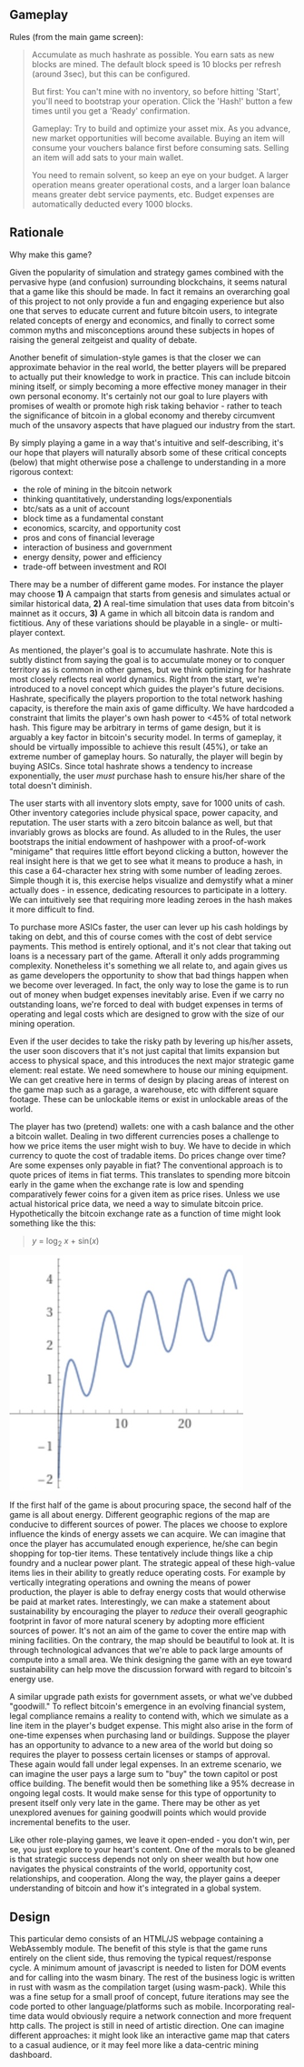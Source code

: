 ## Gameplay

Rules (from the main game screen):  
> Accumulate as much hashrate as possible. You earn sats as new blocks are mined. The default block speed is 10 blocks per refresh (around 3sec), but this can be configured.
>      
> But first: You can't mine with no inventory, so before hitting 'Start', you'll need to bootstrap your operation. Click the 'Hash!' button a few times until you get a 'Ready' confirmation.
>
>Gameplay: Try to build and optimize your asset mix. As you advance, new market opportunities will become available. Buying an item will consume your vouchers balance first before consuming sats. Selling an item will add sats to your main wallet.
>
>You need to remain solvent, so keep an eye on your budget. A larger operation means greater operational costs, and a larger loan balance means greater debt service payments, etc. Budget expenses are automatically deducted every 1000 blocks.

## Rationale
Why make this game?

Given the popularity of simulation and strategy games combined with the pervasive hype (and confusion) surrounding blockchains, it seems natural that a game like this should be made. In fact it remains an overarching goal of this project to not only provide a fun and engaging experience but also one that serves to educate current and future bitcoin users, to integrate related concepts of energy and economics, and finally to correct some common myths and misconceptions around these subjects in hopes of raising the general zeitgeist and quality of debate. 

Another benefit of simulation-style games is that the closer we can approximate behavior in the real world, the better players will be prepared to actually put their knowledge to work in practice. This can include bitcoin mining itself, or simply becoming a more effective money manager in their own personal economy. It's certainly not our goal to lure players with promises of wealth or promote high risk taking behavior - rather to teach the significance of bitcoin in a global economy and thereby circumvent much of the unsavory aspects that have plagued our industry from the start.

By simply playing a game in a way that's intuitive and self-describing, it's our hope that players will naturally absorb some of these critical concepts (below) that might otherwise pose a challenge to understanding in a more rigorous context: 

- the role of mining in the bitcoin network
- thinking quantitatively, understanding logs/exponentials
- btc/sats as a unit of account
- block time as a fundamental constant
- economics, scarcity, and opportunity cost
- pros and cons of financial leverage
- interaction of business and government
- energy density, power and efficiency
- trade-off between investment and ROI

There may be a number of different game modes. For instance the player may choose **1)** A campaign that starts from genesis and simulates actual or similar historical data, **2)** A real-time simulation that uses data from bitcoin's mainnet as it occurs, **3)** A game in which all bitcoin data is random and fictitious. Any of these variations should be playable in a single- or multi-player context.

As mentioned, the player's goal is to accumulate hashrate. Note this is subtly distinct from saying the goal is to accumulate money or to conquer territory as is common in other games, but we think optimizing for hashrate most closely reflects real world dynamics. Right from the start, we're introduced to a novel concept which guides the player's future decisions. Hashrate, specifically the players proportion to the total network hashing capacity, is therefore the main axis of game difficulty. We have hardcoded a constraint that limits the player's own hash power to <45% of total network hash. This figure may be arbitrary in terms of game design, but it is arguably a key factor in bitcoin's security model. In terms of gameplay, it should be virtually impossible to achieve this result (45%), or take an extreme number of gameplay hours. So naturally, the player will begin by buying ASICs. Since total hashrate shows a tendency to increase exponentially, the user *must* purchase hash to ensure his/her share of the total doesn't diminish. 

The user starts with all inventory slots empty, save for 1000 units of cash. Other inventory categories include physical space, power capacity, and reputation. The user starts with a zero bitcoin balance as well, but that invariably grows as blocks are found. As alluded to in the Rules, the user bootstraps the initial endowment of hashpower with a proof-of-work "minigame" that requires little effort beyond clicking a button, however the real insight here is that we get to see what it means to produce a hash, in this case a 64-character hex string with some number of leading zeroes. Simple though it is, this exercise helps visualize and demystify what a miner actually does - in essence, dedicating resources to participate in a lottery. We can intuitively see that requiring more leading zeroes in the hash makes it more difficult to find.

To purchase more ASICs faster, the user can lever up his cash holdings by taking on debt, and this of course comes with the cost of debt service payments. This method is entirely optional, and it's not clear that taking out loans is a necessary part of the game. Afterall it only adds programming complexity. Nonetheless it's something we all relate to, and again gives us as game developers the opportunity to show that bad things happen when we become over leveraged. In fact, the only way to lose the game is to run out of money when budget expenses inevitably arise. Even if we carry no outstanding loans, we're forced to deal with budget expenses in terms of operating and legal costs which are designed to grow with the size of our mining operation.

Even if the user decides to take the risky path by levering up his/her assets, the user soon discovers that it's not just capital that limits expansion but access to physical space, and this introduces the next major strategic game element: real estate. We need somewhere to house our mining equipment. We can get creative here in terms of design by placing areas of interest on the game map such as a garage, a warehouse, etc with different square footage. These can be unlockable items or exist in unlockable areas of the world.

The player has two (pretend) wallets: one with a cash balance and the other a bitcoin wallet. Dealing in two different currencies poses a challenge to how we price items the user might wish to buy. We have to decide in which currency to quote the cost of tradable items. Do prices change over time? Are some expenses only payable in fiat? The conventional approach is to quote prices of items in fiat terms. This translates to spending more bitcoin early in the game when the exchange rate is low and spending comparatively fewer coins for a given item as price rises. Unless we use actual historical price data, we need a way to simulate bitcoin price. Hypothetically the bitcoin exchange rate as a function of time might look something like the this: 

>*y* = log<sub>2</sub> *x* + sin(*x*)

![](./price-curve.jpg?raw=true)

If the first half of the game is about procuring space, the second half of the game is all about energy. Different geographic regions of the map are conducive to different sources of power. The places we choose to explore influence the kinds of energy assets we can acquire. We can imagine that once the player has accumulated enough experience, he/she can begin shopping for top-tier items. These tentatively include things like a chip foundry and a nuclear power plant. The strategic appeal of these high-value items lies in their ability to greatly reduce operating costs. For example by vertically integrating operations and owning the means of power production, the player is able to defray energy costs that would otherwise be paid at market rates. Interestingly, we can make a statement about sustainability by encouraging the player to *reduce* their overall geographic footprint in favor of more natural scenery by adopting more efficient sources of power. It's not an aim of the game to cover the entire map with mining facilities. On the contrary, the map should be beautiful to look at. It is through technological advances that we're able to pack large amounts of compute into a small area. We think designing the game with an eye toward sustainability can help move the discussion forward with regard to bitcoin's energy use.

A similar upgrade path exists for government assets, or what we've dubbed "goodwill." To reflect bitcoin's emergence in an evolving financial system, legal compliance remains a reality to contend with, which we simulate as a line item in the player's budget expense. This might also arise in the form of one-time expenses when purchasing land or buildings. Suppose the player has an opportunity to advance to a new area of the world but doing so requires the player to possess certain licenses or stamps of approval. These again would fall under legal expenses. In an extreme scenario, we can imagine the user pays a large sum to "buy" the town capitol or post office building. The benefit would then be something like a 95% decrease in ongoing legal costs. It would make sense for this type of opportunity to present itself only very late in the game. There may be other as yet unexplored avenues for gaining goodwill points which would provide incremental benefits to the user.

Like other role-playing games, we leave it open-ended - you don't win, per se, you just explore to your heart's content. One of the morals to be gleaned is that strategic success depends not only on sheer wealth but how one navigates the physical constraints of the world, opportunity cost, relationships, and cooperation. Along the way, the player gains a deeper understanding of bitcoin and how it's integrated in a global system.

## Design
This particular demo consists of an HTML/JS webpage containing a WebAssembly module. The benefit of this style is that the game runs entirely on the client side, thus removing the typical request/response cycle. A minimum amount of javascript is needed to listen for DOM events and for calling into the wasm binary. The rest of the business logic is written in rust with wasm as the compilation target (using wasm-pack). While this was a fine setup for a small proof of concept, future iterations may see the code ported to other language/platforms such as mobile. Incorporating real-time data would obviously require a network connection and more frequent http calls. The project is still in need of artistic direction. One can imagine different approaches: it might look like an interactive game map that caters to a casual audience, or it may feel more like a data-centric mining dashboard.
